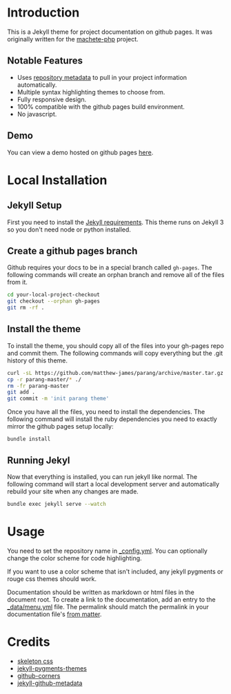 # Introduction

This is a Jekyll theme for project documentation on github pages.  It was originally written for the [machete-php](machetephp.com) project.

## Notable Features

- Uses [repository metadata](https://help.github.com/articles/repository-metadata-on-github-pages/) to pull in your project information automatically.
- Multiple syntax highlighting themes to choose from.
- Fully responsive design.
- 100% compatible with the github pages build environment.
- No javascript.

## Demo

You can view a demo hosted on github pages [here](http://yuloh.github.io/parang/).

# Local Installation

## Jekyll Setup

First you need to install the [Jekyll requirements](http://jekyllrb.com/docs/installation/#requirements).  This theme runs on Jekyll 3 so you don't need node or python installed.

## Create a github pages branch

Github requires your docs to be in a special branch called `gh-pages`.  The following commands will create an orphan branch and remove all of the files from it.

```bash
cd your-local-project-checkout
git checkout --orphan gh-pages
git rm -rf .
```

## Install the theme

To install the theme, you should copy all of the files into your gh-pages repo and commit them.  The following commands will copy everything but the .git history of this theme.

```bash
curl -sL https://github.com/matthew-james/parang/archive/master.tar.gz | tar xz
cp -r parang-master/* ./
rm -fr parang-master
git add .
git commit -m 'init parang theme'
```

Once you have all the files, you need to install the dependencies.  The following command will install the ruby dependencies you need to exactly mirror the github pages setup locally:

```
bundle install
```

## Running Jekyl

Now that everything is installed, you can run jekyll like normal.  The following command will start a local development server and automatically rebuild your site when any changes are made.

```bash
bundle exec jekyll serve --watch
```

# Usage

You need to set the repository name in [_config.yml](_config.yml).  You can optionally change the color scheme for code highlighting.

If you want to use a color scheme that isn't included, any jekyll pygments or rouge css themes should work.

Documentation should be written as markdown or html files in the document root.  To create a link to the documentation, add an entry to the [_data/menu.yml](_data/menu.yml) file.  The permalink should match the permalink in your documentation file's [from matter](http://jekyllrb.com/docs/frontmatter/).

# Credits

- [skeleton css](http://getskeleton.com/)
- [jekyll-pygments-themes](https://github.com/jwarby/jekyll-pygments-themes)
- [github-corners](http://tholman.com/github-corners/)
- [jekyll-github-metadata](https://github.com/jekyll/github-metadata)
